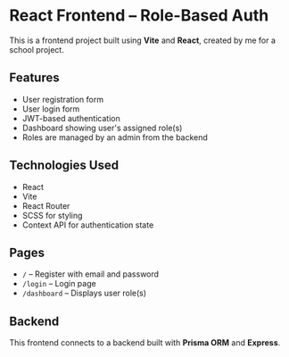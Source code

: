 # React Frontend – Role-Based Auth

This is a frontend project built using **Vite** and **React**, created by me for a school project.

## Features

- User registration form
- User login form
- JWT-based authentication
- Dashboard showing user's assigned role(s)
- Roles are managed by an admin from the backend

## Technologies Used

- React
- Vite
- React Router
- SCSS for styling
- Context API for authentication state

## Pages

- `/` – Register with email and password
- `/login` – Login page
- `/dashboard` – Displays user role(s)

## Backend

This frontend connects to a backend built with **Prisma ORM** and **Express**.

